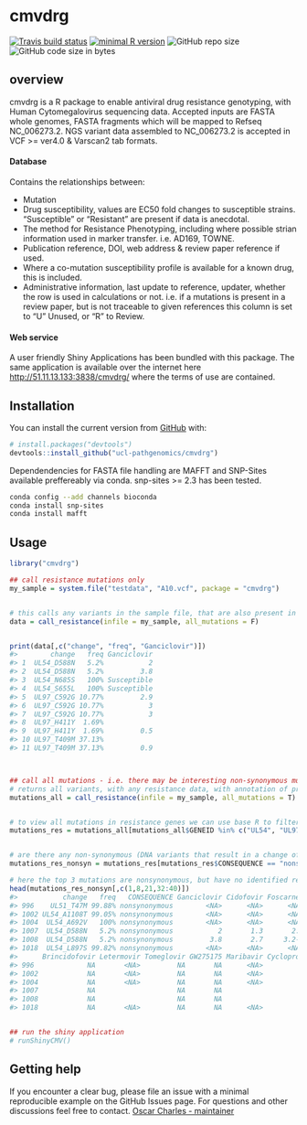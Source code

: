 
<!-- README.md is generated from README.Rmd. Please edit that file -->

# cmvdrg

<!-- badges: start -->

[![Travis build
status](https://travis-ci.org/ucl-pathgenomics/cmvdrg.svg?branch=master)](https://travis-ci.org/ucl-pathgenomics/cmvdrg)
[![minimal R
version](https://img.shields.io/badge/R%3E%3D-3.4.0-6666ff.svg)](https://cran.r-project.org/)
![GitHub repo
size](https://img.shields.io/github/repo-size/ucl-pathgenomics/cmvdrg.svg)
![GitHub code size in
bytes](https://img.shields.io/github/languages/code-size/ucl-pathgenomics/cmvdrg.svg)
<!-- badges: end -->

## overview

cmvdrg is a R package to enable antiviral drug resistance genotyping,
with Human Cytomegalovirus sequencing data. Accepted inputs are FASTA
whole genomes, FASTA fragments which will be mapped to Refseq
NC\_006273.2. NGS variant data assembled to NC\_006273.2 is accepted in
VCF \>= ver4.0 & Varscan2 tab formats.

#### Database

Contains the relationships between:

  - Mutation
  - Drug susceptibility, values are EC50 fold changes to susceptible
    strains. “Susceptible” or “Resistant” are present if data is
    anecdotal.
  - The method for Resistance Phenotyping, including where possible
    strian information used in marker transfer. i.e. AD169, TOWNE.
  - Publication reference, DOI, web address & review paper reference if
    used.
  - Where a co-mutation susceptibility profile is available for a known
    drug, this is included.
  - Administrative information, last update to reference, updater,
    whether the row is used in calculations or not. i.e. if a mutations
    is present in a review paper, but is not traceable to given
    references this column is set to “U” Unused, or “R” to Review.

#### Web service

A user friendly Shiny Applications has been bundled with this package.
The same application is available over the internet here
<http://51.11.13.133:3838/cmvdrg/> where the terms of use are contained.

## Installation

You can install the current version from
[GitHub](https://github.com/ucl-pathgenomics/cmvdrg) with:

``` r
# install.packages("devtools")
devtools::install_github("ucl-pathgenomics/cmvdrg")
```

Dependendencies for FASTA file handling are MAFFT and SNP-Sites
available preffereably via conda. snp-sites \>= 2.3 has been tested.

``` bash
conda config --add channels bioconda
conda install snp-sites
conda install mafft
```

## Usage

``` r
library("cmvdrg")

## call resistance mutations only
my_sample = system.file("testdata", "A10.vcf", package = "cmvdrg")


# this calls any variants in the sample file, that are also present in the cmvdrg database.
data = call_resistance(infile = my_sample, all_mutations = F)


print(data[,c("change", "freq", "Ganciclovir")])
#>        change   freq Ganciclovir
#> 1  UL54_D588N   5.2%           2
#> 2  UL54_D588N   5.2%         3.8
#> 3  UL54_N685S   100% Susceptible
#> 4  UL54_S655L   100% Susceptible
#> 5  UL97_C592G 10.77%         2.9
#> 6  UL97_C592G 10.77%           3
#> 7  UL97_C592G 10.77%           3
#> 8  UL97_H411Y  1.69%            
#> 9  UL97_H411Y  1.69%         0.5
#> 10 UL97_T409M 37.13%            
#> 11 UL97_T409M 37.13%         0.9



## call all mutations - i.e. there may be interesting non-synonymous mutants predsent in resistance genes.
# returns all variants, with any resistance data, with annotation of protein coded for & if it coded for a change in protein sequence.
mutations_all = call_resistance(infile = my_sample, all_mutations = T)


# to view all mutations in resistance genes we can use base R to filter.
mutations_res = mutations_all[mutations_all$GENEID %in% c("UL54", "UL97", "UL27", "UL51", "UL56", "UL89"),]


# are there any non-synonymous (DNA variants that result in a change of amino acid) variants in resistance genes.
mutations_res_nonsyn = mutations_res[mutations_res$CONSEQUENCE == "nonsynonymous",]

# here the top 3 mutations are nonsynonymous, but have no identified resistance effect.
head(mutations_res_nonsyn[,c(1,8,21,32:40)])
#>           change   freq   CONSEQUENCE Ganciclovir Cidofovir Foscarnet
#> 996    UL51_T47M 99.88% nonsynonymous        <NA>      <NA>      <NA>
#> 1002 UL54_A1108T 99.05% nonsynonymous        <NA>      <NA>      <NA>
#> 1004  UL54_A692V   100% nonsynonymous        <NA>      <NA>      <NA>
#> 1007  UL54_D588N   5.2% nonsynonymous           2       1.3       2.8
#> 1008  UL54_D588N   5.2% nonsynonymous         3.8       2.7     3.2-9
#> 1018  UL54_L897S 99.82% nonsynonymous        <NA>      <NA>      <NA>
#>      Brincidofovir Letermovir Tomeglovir GW275175 Maribavir Cyclopropavir
#> 996             NA       <NA>         NA       NA      <NA>            NA
#> 1002            NA       <NA>         NA       NA      <NA>            NA
#> 1004            NA       <NA>         NA       NA      <NA>            NA
#> 1007            NA                    NA       NA                      NA
#> 1008            NA                    NA       NA                      NA
#> 1018            NA       <NA>         NA       NA      <NA>            NA


## run the shiny application
# runShinyCMV()
```

## Getting help

If you encounter a clear bug, please file an issue with a minimal
reproducible example on the GitHub Issues page. For questions and other
discussions feel free to contact. [Oscar Charles -
maintainer](mailto:oscar.charles.18@ucl.ac.uk)
